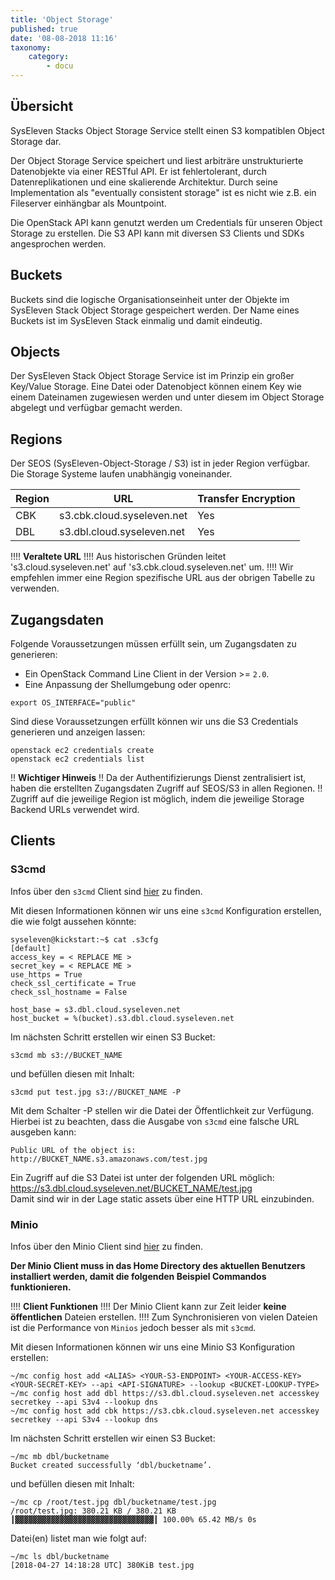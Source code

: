 ```yaml
---
title: 'Object Storage'
published: true
date: '08-08-2018 11:16'
taxonomy:
    category:
        - docu
---
```


## Übersicht

SysEleven Stacks Object Storage Service stellt einen S3 kompatiblen Object Storage dar.

Der Object Storage Service speichert und liest arbiträre unstrukturierte Datenobjekte via einer RESTful API. Er ist fehlertolerant, durch Datenreplikationen und eine skalierende Architektur. Durch seine Implementation als "eventually consistent storage" ist es nicht wie z.B. ein Fileserver einhängbar als Mountpoint.

Die OpenStack API kann genutzt werden um Credentials für unseren Object Storage zu erstellen. Die S3 API kann mit diversen S3 Clients und SDKs angesprochen werden.

## Buckets

Buckets sind die logische Organisationseinheit unter der Objekte im SysEleven Stack Object Storage gespeichert werden.
Der Name eines Buckets ist im SysEleven Stack einmalig und damit eindeutig.

## Objects

Der SysEleven Stack Object Storage Service ist im Prinzip ein großer Key/Value Storage.
Eine Datei oder Datenobject können einem Key wie einem Dateinamen zugewiesen werden und unter diesem im Object Storage abgelegt und verfügbar gemacht werden.

## Regions

Der SEOS (SysEleven-Object-Storage / S3) ist in jeder Region verfügbar. Die Storage Systeme laufen unabhängig voneinander.

Region   | URL                         | Transfer Encryption |
---------|-----------------------------|---------------------|
CBK      | s3.cbk.cloud.syseleven.net  | Yes                 |
DBL      | s3.dbl.cloud.syseleven.net  | Yes                 |


!!!! **Veraltete URL**
!!!! Aus historischen Gründen leitet 's3.cloud.syseleven.net' auf 's3.cbk.cloud.syseleven.net' um.
!!!! Wir empfehlen immer eine Region spezifische URL aus der obrigen Tabelle zu verwenden.


## Zugangsdaten

Folgende Voraussetzungen müssen erfüllt sein, um Zugangsdaten zu generieren:

* Ein OpenStack Command Line Client in der Version >= `2.0`.
* Eine Anpassung der Shellumgebung oder openrc:

```shell
export OS_INTERFACE="public"
```

Sind diese Voraussetzungen erfüllt können wir uns die S3 Credentials generieren und anzeigen lassen:

```shell
openstack ec2 credentials create
openstack ec2 credentials list
```

!! **Wichtiger Hinweis**
!! Da der Authentifizierungs Dienst zentralisiert ist, haben die erstellten Zugangsdaten Zugriff auf SEOS/S3 in allen Regionen.
!! Zugriff auf die jeweilige Region ist möglich, indem die jeweilige Storage Backend URLs verwendet wird.

## Clients

### S3cmd
Infos über den `s3cmd` Client sind [hier](http://s3tools.org/s3cmd) zu finden.

Mit diesen Informationen können wir uns eine `s3cmd` Konfiguration erstellen, die wie folgt aussehen könnte:

```shell
syseleven@kickstart:~$ cat .s3cfg
[default]
access_key = < REPLACE ME >
secret_key = < REPLACE ME >
use_https = True
check_ssl_certificate = True
check_ssl_hostname = False

host_base = s3.dbl.cloud.syseleven.net
host_bucket = %(bucket).s3.dbl.cloud.syseleven.net
```

Im nächsten Schritt erstellen wir einen S3 Bucket:

```shell
s3cmd mb s3://BUCKET_NAME
```

und befüllen diesen mit Inhalt:

```shell
s3cmd put test.jpg s3://BUCKET_NAME -P
```

Mit dem Schalter -P stellen wir die Datei der Öffentlichkeit zur Verfügung. Hierbei ist zu beachten, dass die Ausgabe von `s3cmd` eine falsche URL ausgeben kann: 

```shell
Public URL of the object is: http://BUCKET_NAME.s3.amazonaws.com/test.jpg
```

Ein Zugriff auf die S3 Datei ist unter der folgenden URL möglich: https://s3.dbl.cloud.syseleven.net/BUCKET_NAME/test.jpg  
Damit sind wir in der Lage static assets über eine HTTP URL einzubinden.

### Minio
Infos über den Minio Client sind [hier](https://minio.io) zu finden.

**Der Minio Client muss in das Home Directory des aktuellen Benutzers installiert werden, damit die folgenden Beispiel Commandos funktionieren.**

!!!! **Client Funktionen**
!!!! Der Minio Client kann zur Zeit leider **keine öffentlichen** Dateien erstellen.
!!!! Zum Synchronisieren von vielen Dateien ist die Performance von `Minios` jedoch besser als mit `s3cmd`.

Mit diesen Informationen können wir uns eine Minio S3 Konfiguration erstellen:

```shell
~/mc config host add <ALIAS> <YOUR-S3-ENDPOINT> <YOUR-ACCESS-KEY> <YOUR-SECRET-KEY> --api <API-SIGNATURE> --lookup <BUCKET-LOOKUP-TYPE>
~/mc config host add dbl https://s3.dbl.cloud.syseleven.net accesskey secretkey --api S3v4 --lookup dns
~/mc config host add cbk https://s3.cbk.cloud.syseleven.net accesskey secretkey --api S3v4 --lookup dns
```

Im nächsten Schritt erstellen wir einen S3 Bucket:

```shell
~/mc mb dbl/bucketname
Bucket created successfully ‘dbl/bucketname’.
```

und befüllen diesen mit Inhalt:

```shell
~/mc cp /root/test.jpg dbl/bucketname/test.jpg
/root/test.jpg: 380.21 KB / 380.21 KB ┃▓▓▓▓▓▓▓▓▓▓▓▓▓▓▓▓▓▓▓▓▓▓▓▓▓▓▓▓▓▓▓┃ 100.00% 65.42 MB/s 0s
```

Datei(en) listet man wie folgt auf:
```shell
~/mc ls dbl/bucketname
[2018-04-27 14:18:28 UTC] 380KiB test.jpg
```